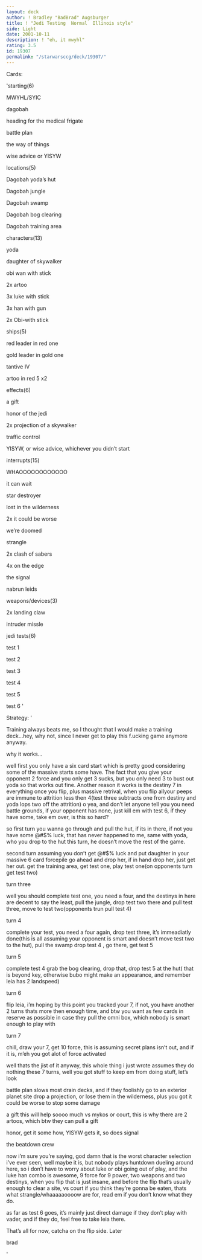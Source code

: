 ```yaml
---
layout: deck
author: ! Bradley "BadBrad" Augsburger
title: ! "Jedi Testing  Normal  Illinois style"
side: Light
date: 2001-10-11
description: ! "eh, it mwyhl"
rating: 3.5
id: 19307
permalink: "/starwarsccg/deck/19307/"
---
```

Cards: 

'starting(6) 

MWYHL/SYIC 

dagobah 

heading for the medical frigate 

battle plan 

the way of things 

wise advice or YISYW


locations(5) 

Dagobah yoda&#8217;s hut 

Dagobah jungle 

Dagobah swamp 

Dagobah bog clearing 

Dagobah training area 


characters(13) 

yoda 

daughter of skywalker 

obi wan with stick 

2x artoo 

3x luke with stick 

3x han with gun

2x Obi-with stick 


ships(5) 

red leader in red one 

gold leader in gold one  

tantive IV 

artoo in red 5 x2


effects(6) 

a gift 

honor of the jedi 

2x projection of a skywalker 

traffic control 

YISYW, or wise advice, whichever you didn&#8217;t start 


interrupts(15) 

WHAOOOOOOOOOOOO

it can wait 

star destroyer 

lost in the wilderness 

2x it could be worse 

we&#8217;re doomed 

strangle 

2x clash of sabers 

4x on the edge  

the signal 

nabrun leids 


weapons/devices(3) 

2x landing claw 

intruder missle 


jedi tests(6) 

test 1

test 2

test 3

test 4

test 5

test 6 '

Strategy: '

 
Training always beats me, so I thought that I would make a training deck...hey, why not, since I never get to play this f.ucking game anymore anyway.



why it works... 


well first you only have a six card start which is pretty good considering some of the massive starts some have. The fact that you give your opponent 2 force and you only get 3 sucks, but you only need 3 to bust out yoda so that works out fine. Another reason it works is the destiny 7 in everything once you flip, plus massive retrival, when you flip allyour peeps are immune to attrition less then 4(test three subtracts one from destiny and yoda lops two off the attrition) o yea, and don&#8217;t let anyone tell you you need battle grounds, if your opponent has none, just kill em with test 6, if they have some, take em over, is this so hard? 

so first turn you wanna go through and pull the hut, if its in there, if not you have some @#$% luck, that has never happened to me, same with yoda, who you drop to the hut this turn, he doesn&#8217;t move the rest of the game. 

second turn assuming you don&#8217;t get @#$% luck and put daughter in your massive 6 card forcepile go ahead and drop her, if in hand drop her, just get her out. get the training area, get test one, play test one(on opponents turn get test two) 

turn three 

well you should complete test one, you need a four, and the destinys in here are decent to say the least, pull the jungle, drop test two there and pull test three, move to test two(opponents trun pull test 4) 

turn 4 

complete your test, you need a four again, drop test three, it&#8217;s immeadiatly done(this is all assuming your opponent is smart and doesn&#8217;t move test two to the hut), pull the swamp drop test 4 , go there, get test 5 

turn 5 

complete test 4 grab the bog clearing, drop that, drop test 5 at the hut( that is beyond key, otherwise bubo might make an appearance, and remember leia has 2 landspeed) 

turn 6 

flip leia, i&#8217;m hoping by this point you tracked your 7, if not, you have another 2 turns thats more then enough time, and btw you want as few cards in reserve as possible in case they pull the omni box, which nobody is smart enough to play with 

turn 7 

chill, draw your 7, get 10 force, this is assuming secret plans isn&#8217;t out, and if it is, m&#8217;eh you got alot of force activated 


well thats the jist of it anyway, this whole thing i just wrote assumes they do nothing these 7 turns, well you got stuff to keep em from doing stuff, let&#8217;s look 


battle plan slows most drain decks, and if they foolishly go to an exterior planet site drop a projection, or lose them in the wilderness, plus you got it could be worse to stop some damage 


a gift this will help soooo much vs mykos or court, this is why there are 2 artoos, which btw they can pull a gift 


honor, get it some how, YISYW gets it, so does signal 


the beatdown crew 

now i&#8217;m sure you&#8217;re saying, god damn that is the worst character selection i&#8217;ve ever seen, well maybe it is, but nobody plays huntdown dueling around here, so i don&#8217;t have to worry about luke or obi going out of play, and the luke han combo is awesome, 9 force for 9 power, two weapons and two destinys, when you flip that is just insane, and before the flip that&#8217;s usually enough to clear a site, vs court if you think they&#8217;re gonna be eaten, thats what strangle/whaaaaaoooow are for, read em if you don&#8217;t know what they do. 


as far as test 6 goes, it&#8217;s mainly just direct damage if they don&#8217;t play with vader, and if they do, feel free to take leia there.



That’s all for now, catcha on the flip side.  Later


brad

'
